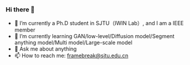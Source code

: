### Hi there 👋

- 🔭 I’m currently a Ph.D student in SJTU（IWIN Lab）, and I am a IEEE member
- 🌱 I’m currently learning GAN/low-level/Diffusion model/Segment anything model/Multi model/Large-scale model
- 💬 Ask me about anything
- 📫 How to reach me: framebreak@sjtu.edu.cn

